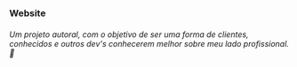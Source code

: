 <h3>Website</h3>
<h6>Um projeto autoral, com o objetivo de ser uma forma de clientes, conhecidos e outros dev's conhecerem melhor sobre meu lado profissional. 🖖</h6>
